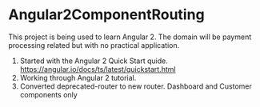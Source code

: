 Angular2ComponentRouting
=========

This project is being used to learn Angular 2. The domain will be payment processing related but with no practical application.


1. Started with the Angular 2 Quick Start quide. https://angular.io/docs/ts/latest/quickstart.html
2. Working through Angular 2 tutorial.
3. Converted deprecated-router to new router. Dashboard and Customer components only
